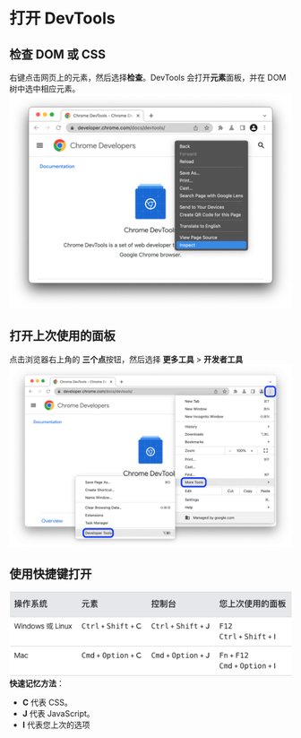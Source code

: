 # 打开 DevTools

## 检查 DOM 或 CSS
右键点击网页上的元素，然后选择**检查**。DevTools 会打开**元素**面板，并在 DOM 树中选中相应元素。
![](右键元素打开.png)

## 打开上次使用的面板
点击浏览器右上角的 **三个点**按钮，然后选择 **更多工具** > **开发者工具**
![](打开上次使用的面板.png)

## 使用快捷键打开
![](快捷键打开.png)
<br/>
**快速记忆方法**：
* **C** 代表 CSS。
* **J** 代表 JavaScript。
* **I** 代表您上次的选项
